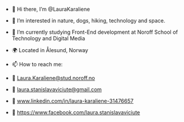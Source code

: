 - 👋 Hi there, I’m @LauraKaraliene
- 👀 I’m interested in nature, dogs, hiking, technology and space.
- 📖 I’m currently studying Front-End development at Noroff School of Technology and Digital Media
- 🌍 Located in Ålesund, Norway
- 📫 How to reach me:

- 👋 Laura.Karaliene@stud.noroff.no
- 👋 laura.stanislavaviciute@gmail.com
- 👋 www.linkedin.com/in/laura-karaliene-31476657
- 👋 https://www.facebook.com/laura.stanislavaviciute
  

<!---
LauraKaraliene/LauraKaraliene is a ✨ special ✨ repository because its `README.md` (this file) appears on your GitHub profile.
You can click the Preview link to take a look at your changes.
--->
